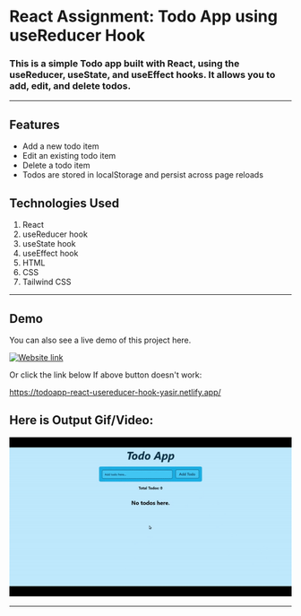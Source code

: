 # React Assignment: Todo App using useReducer Hook

### This is a simple Todo app built with React, using the useReducer, useState, and useEffect hooks. It allows you to add, edit, and delete todos.

---

## Features

- Add a new todo item
- Edit an existing todo item
- Delete a todo item
- Todos are stored in localStorage and persist across page reloads

## Technologies Used

1. React
2. useReducer hook
3. useState hook
4. useEffect hook
5. HTML
6. CSS
7. Tailwind CSS

---

## Demo

You can also see a live demo of this project here.

[![Website link](https://img.shields.io/badge/Website-Link-green)](https://todoapp-react-usereducer-hook-yasir.netlify.app/)

Or click the link below If above button doesn't work:

https://todoapp-react-usereducer-hook-yasir.netlify.app/

## Here is Output Gif/Video:

[![Demo Video](./output.gif)](./video.mp4)

<!-- ![output](./output.gif)

<video width="640" height="360" controls>
  <source src="./video.mp4" type="video/mp4">
  Your browser does not support the video tag.
</video> -->

---
